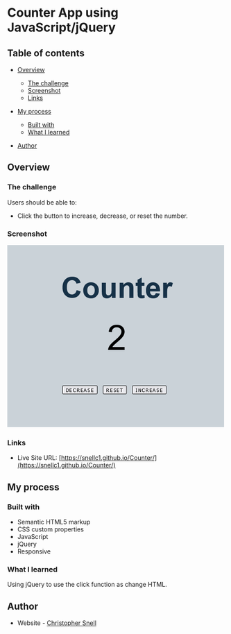 # Counter App using JavaScript/jQuery

 

## Table of contents

- [Overview](#overview)
  - [The challenge](#the-challenge)
  - [Screenshot](#screenshot)
  - [Links](#links)
- [My process](#my-process)
  - [Built with](#built-with)
  - [What I learned](#what-i-learned)
 
- [Author](#author)




## Overview

### The challenge

Users should be able to:

- Click the button to increase, decrease, or reset the number.

### Screenshot

![](./image/screenshot.png)



### Links

- Live Site URL: [https://snellc1.github.io/Counter/](https://snellc1.github.io/Counter/)

## My process

### Built with

- Semantic HTML5 markup
- CSS custom properties
- JavaScript
- jQuery
- Responsive



### What I learned

Using jQuery to use the click function as change HTML.







## Author

- Website - [Christopher Snell](https://www.your-site.com)




